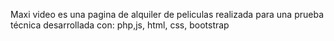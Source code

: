 Maxi video es una pagina de alquiler de peliculas realizada para una prueba técnica desarrollada con: php,js, html, css, bootstrap
